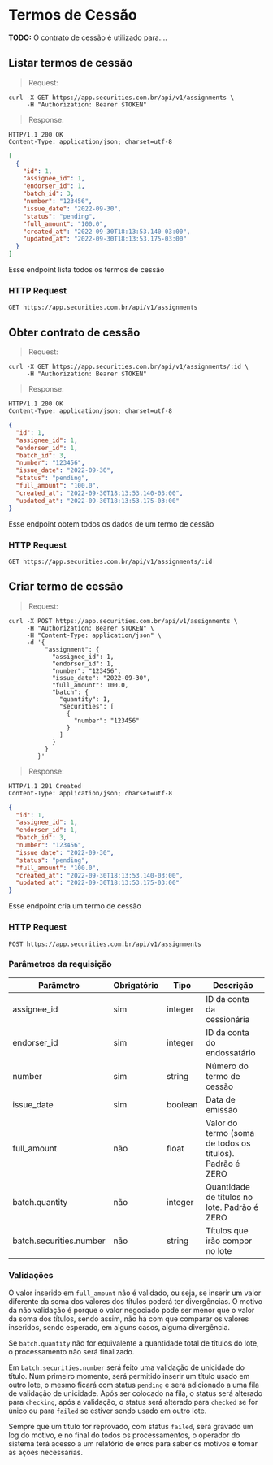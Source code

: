 # Termos de Cessão

**TODO:** O contrato de cessão é utilizado para....

## Listar termos de cessão

> Request:

```shell
curl -X GET https://app.securities.com.br/api/v1/assignments \
     -H "Authorization: Bearer $TOKEN"
```

> Response:

```shell
HTTP/1.1 200 OK
Content-Type: application/json; charset=utf-8
```

```json
[
  {
    "id": 1,
    "assignee_id": 1,
    "endorser_id": 1,
    "batch_id": 3,
    "number": "123456",
    "issue_date": "2022-09-30",
    "status": "pending",
    "full_amount": "100.0",
    "created_at": "2022-09-30T18:13:53.140-03:00",
    "updated_at": "2022-09-30T18:13:53.175-03:00"
  }
]
```

Esse endpoint lista todos os termos de cessão

### HTTP Request

`GET https://app.securities.com.br/api/v1/assignments`

## Obter contrato de cessão

> Request:

```shell
curl -X GET https://app.securities.com.br/api/v1/assignments/:id \
     -H "Authorization: Bearer $TOKEN"
```

> Response:

```shell
HTTP/1.1 200 OK
Content-Type: application/json; charset=utf-8
```

```json
{
  "id": 1,
  "assignee_id": 1,
  "endorser_id": 1,
  "batch_id": 3,
  "number": "123456",
  "issue_date": "2022-09-30",
  "status": "pending",
  "full_amount": "100.0",
  "created_at": "2022-09-30T18:13:53.140-03:00",
  "updated_at": "2022-09-30T18:13:53.175-03:00"
}
```

Esse endpoint obtem todos os dados de um termo de cessão

### HTTP Request

`GET https://app.securities.com.br/api/v1/assignments/:id`

## Criar termo de cessão

> Request:

```shell
curl -X POST https://app.securities.com.br/api/v1/assignments \
     -H "Authorization: Bearer $TOKEN" \
     -H "Content-Type: application/json" \
     -d '{
          "assignment": {
            "assignee_id": 1,
            "endorser_id": 1,
            "number": "123456",
            "issue_date": "2022-09-30",
            "full_amount": 100.0,
            "batch": {
              "quantity": 1,
              "securities": [
                {
                  "number": "123456"
                }
              ]
            }
          }
        }'
```

> Response:

```shell
HTTP/1.1 201 Created
Content-Type: application/json; charset=utf-8
```

```json
{
  "id": 1,
  "assignee_id": 1,
  "endorser_id": 1,
  "batch_id": 3,
  "number": "123456",
  "issue_date": "2022-09-30",
  "status": "pending",
  "full_amount": "100.0",
  "created_at": "2022-09-30T18:13:53.140-03:00",
  "updated_at": "2022-09-30T18:13:53.175-03:00"
}
```

Esse endpoint cria um termo de cessão

### HTTP Request

`POST https://app.securities.com.br/api/v1/assignments`

### Parâmetros da requisição

Parâmetro                | Obrigatório | Tipo     | Descrição
------------------       | ----------- | -------- | -----------
assignee_id              | sim         | integer  | ID da conta da cessionária
endorser_id              | sim         | integer  | ID da conta do endossatário
number                   | sim         | string   | Número do termo de cessão
issue_date               | sim         | boolean  | Data de emissão
full_amount              | não         | float    | Valor do termo (soma de todos os títulos). Padrão é ZERO
batch.quantity           | não         | integer  | Quantidade de títulos no lote. Padrão é ZERO
batch.securities.number  | não         | string   | Títulos que irão compor no lote

### Validações

O valor inserido em `full_amount` não é validado, ou seja, se inserir um valor diferente da soma dos valores dos títulos
poderá ter divergências. O motivo da não validação é porque o valor negociado pode ser menor que o valor da soma dos títulos,
sendo assim, não há com que comparar os valores inseridos, sendo esperado, em alguns casos, alguma divergência.

Se `batch.quantity` não for equivalente a quantidade total de títulos do lote, o processamento não será finalizado.

Em `batch.securities.number` será feito uma validação de unicidade do título. Num primeiro momento, será permitido inserir
um título usado em outro lote, o mesmo ficará com status `pending` e será adicionado a uma fila de validação de unicidade.
Após ser colocado na fila, o status será alterado para `checking`, após a validação, o status será alterado para `checked`
se for único ou para `failed` se estiver sendo usado em outro lote.

Sempre que um título for reprovado, com status `failed`, será gravado um log do motivo, e no final do todos os processamentos,
o operador do sistema terá acesso a um relatório de erros para saber os motivos e tomar as ações necessárias.
